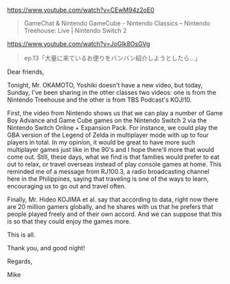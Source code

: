 https://www.youtube.com/watch?v=CEwM94z2oE0

> GameChat & Nintendo GameCube - Nintendo Classics – Nintendo Treehouse: Live | Nintendo Switch 2

https://www.youtube.com/watch?v=JoGlk8OsGVg

> ep.13「大量に来ているお便りをバンバン紹介しようとしたら…」 

Dear friends,

Tonight, Mr. OKAMOTO, Yoshiki doesn't have a new video, but today, Sunday, I've been sharing in the other classes two videos: one is from the Nintendo Treehouse and the other is from TBS Podcast's KOJI10.

First, the video from Nintendo shows us that we can play a number of Game Boy Advance and Game Cube games on the Nintendo Switch 2 via the Nintendo Switch Online + Expansion Pack. For instance, we could play the GBA version of the Legend of Zelda in multiplayer mode with up to four players in total. In my opinion, it would be great to have more such multiplayer games just like in the 90's and I hope there'll more that would come out. Still, these days, what we find is that families would prefer to eat out to relax, or travel overseas instead of play console games at home. This reminded me of a message from RJ100.3, a radio broadcasting channel here in the Philippines, saying that traveling is one of the ways to learn, encouraging us to go out and travel often.

Finally, Mr. Hideo KOJIMA et al. say that according to data, right now there are 20 million gamers globally, and he shares with us that he prefers that people played freely and of their own accord. And we can suppose that this is so that they could enjoy the games more.

This is all.

Thank you, and good night!

Regards,

Mike
